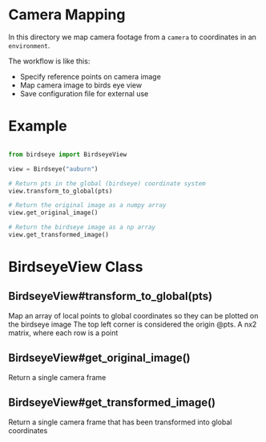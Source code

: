 # Camera Mapping

In this directory we map camera footage from a `camera` to coordinates
in an `environment`.

The workflow is like this:
* Specify reference points on camera image
* Map camera image to birds eye view
* Save configuration file for external use

# Example

```python

from birdseye import BirdseyeView

view = Birdseye("auburn")

# Return pts in the global (birdseye) coordinate system
view.transform_to_global(pts)

# Return the original image as a numpy array
view.get_original_image()

# Return the birdseye image as a np array
view.get_transformed_image()
```

# BirdseyeView Class

## BirdseyeView\#transform_to_global(pts)
Map an array of local points to global coordinates so they can be plotted on the birdseye image
The top left corner is considered the origin
@pts. A nx2 matrix, where each row is a point

## BirdseyeView\#get_original_image()
Return a single camera frame

## BirdseyeView\#get_transformed_image()
Return a single camera frame that has been transformed into global coordinates

